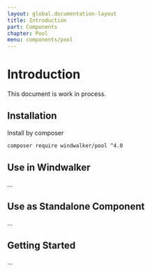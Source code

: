 ```yaml
---
layout: global.documentation-layout
title: Introduction
part: Components
chapter: Pool
menu: components/pool
---
```


# Introduction

This document is work in process.

## Installation

Install by composer

```bash
composer require windwalker/pool ^4.0
```

## Use in Windwalker

...

## Use as Standalone Component

...

## Getting Started

...
